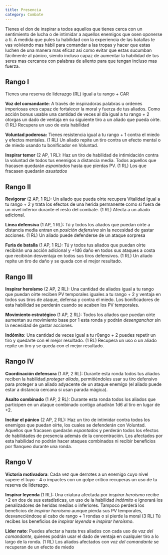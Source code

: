 ```yaml
---
title: Presencia
category: Combate
---
```


Tienes el don de inspirar a todos aquellos que tienes cerca con un sentimiento de lucha o de intimidar a aquellos enemigos que osen oponerse a ti. A medida que pules tu habilidad con la experiencia de las batallas te vas volviendo mas hábil para comandar a las tropas y hacer que estas luchen de una manera mas eficaz así como evitar que estas sucumban fácilmente al pánico, siendo incluso capaz de aumentar la habilidad de tus seres mas cercanos con palabras de aliento para que tengan incluso mas fuerza.

## Rango I

Tienes una reserva de liderazgo (RL) igual a tu rango + CAR

**Voz del comandante**: A través de inspiradoras palabras u ordenes imperiosas eres capaz de fortalecer la moral y fuerza de tus aliados. Como acción bonus usable una cantidad de veces al día igual a tu rango + 2 otorgas un dado de ventaja en su siguiente tiro a un aliado que pueda oírte. (1 RL) Recupera un uso de esta habilidad

**Voluntad poderosa:** Tienes resistencia igual a tu rango + 1 contra el miedo y efectos mentales. (1 RL) Un aliado repite un tiro contra un efecto mental o de miedo usando tu bonificador en Voluntad.

**Inspirar temor** (2 AP, 1 RL): Haz un tiro de habilidad de intimidación contra la voluntad de todos tus enemigos a distancia media. Todos aquellos que fracasen quedarán *espantados* hasta que pierdas PV. (1 RL) Los que fracasen quedarán *asustados*

## Rango II  

**Revigorar** (2 AP, 1 RL): Un aliado que pueda oírte recupera Vitalidad igual a tu rango + 2 y trata los efectos de una herida permanente como si fuera de un nivel inferior durante el resto del combate. (1 RL) Afecta a un aliado adicional.

**Línea defensiva** (1 AP, 1 RL): Tú y todos los aliados que puedan oírte a distancia media entran en *posición defensiva* sin la necesidad de gastar acciones. (1 RL) Un aliado puede defenderse de un ataque sorpresa

**Furia de batalla** (1 AP, 1 RL): Tú y todos tus aliados que puedan oírte recibirán una acción adicional y +1d6 daño en todos sus ataques a costa que recibirán desventaja en todos sus tiros defensivos. (1 RL) Un aliado repite un tiro de daño y se queda con el mejor resultado.

## Rango III	

**Inspirar heroísmo** (2 AP, 2 RL): Una cantidad de aliados igual a tu rango que puedan oírte reciben PV temporales iguales a tu rango + 2 y ventaja en todos sus tiros de ataque, defensa y contra el miedo. Los bonificadores de esta habilidad se perderán cuando se acaben los PV temporales.

**Movimiento estratégico** (1 AP, 2 RL): Todos los aliados que puedan oírte aumentan su movimiento base por 1 esta ronda y podrán *desenganchar* sin la necesidad de gastar acciones.

**Indómito**: Una cantidad de veces igual a tu r0ango + 2 puedes repetir un tiro y quedarte con el mejor resultado. (1 RL) Recupera un uso o un aliado repite un tiro y se queda con el mejor resultado.

## Rango IV

**Coordinación defensora** (1 AP, 2 RL): Durante esta ronda todos tus aliados reciben la habilidad *proteger aliado*, permitiéndoles usar su tiro defensivo para proteger a un aliado adyacente de un ataque enemigo (el aliado puede estar a distancia cercana si usan parada mágica). 

**Asalto combinado** (1 AP, 2 RL): Durante esta ronda todos los aliados que participen en un ataque combinado contigo añadirán 1d6 al tiro en lugar de +2.

**Incitar el pánico** (2 AP, 2 RL): Haz un tiro de intimidar contra todos los enemigos que puedan oírte, los cuales se defenderán con Voluntad. Aquellos que fracasen quedarán *espantados* y perderán todos los efectos de habilidades de presencia además de la concentración. Los afectados por esta habilidad no podrán hacer ataques combinados ni recibir beneficios por flanqueo durante una ronda.

## Rango V

**Victoria motivadora**: Cada vez que derrotes a un enemigo cuyo nivel supere el tuyo – 4 o impactes con un golpe crítico recuperas un uso de tu reserva de liderazgo. 

**Inspirar leyenda** (1 RL): Una criatura afectada por *inspirar heroísmo* recibe +2 en dos de sus estadísticas, un uso de la habilidad *indómito* e ignorará los penalizadores de heridas medias o inferiores. Tampoco perderá los beneficios de *inspirar heroísmo* aunque pierda sus PV temporales, desvaneciéndose al cabo de rango + 1 rondas o si pierde la moral (3 RL) Tú recibes los beneficios de *inspirar leyenda* e *inspirar heroísmo*. 

**Líder nato**: Puedes afectar a hasta tres aliados con cada uso de *voz del comandante*, quienes podrán usar el dado de ventaja en cualquier tiro a lo largo de la ronda. (1 RL) Los aliados afectados con *voz del comandante* se recuperan de un efecto de miedo 